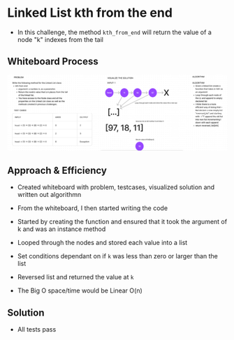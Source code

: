 # Linked List kth from the end
<!-- Description of the challenge -->

- In this challenge, the method `kth_from_end` will return the value of a node "k" indexes from the tail

## Whiteboard Process
<!-- Embedded whiteboard image -->

![WhiteBoard](./whiteboard.png)
## Approach & Efficiency
<!-- What approach did you take? Why? What is the Big O space/time for this approach? -->

- Created whiteboard with problem, testcases, visualized solution and written out algorithmn

- From the whiteboard, I then started writing the code

- Started by creating the function and ensured that it took the argument of k and was an instance method

- Looped through the nodes and stored each value into a list

- Set conditions dependant on if `k` was less than zero or larger than the list

- Reversed list and returned the value at `k`

- The Big O space/time would be Linear O(n)

## Solution
<!-- Show how to run your code, and examples of it in action -->

- All tests pass